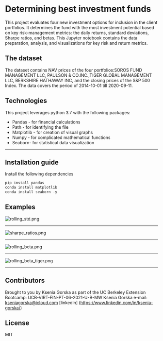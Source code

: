 # Determining best investment funds
This project evaluates four new investment options for inclusion in the client portfolios. It determines the fund with the most investment potential based on key risk-management metrics: the daily returns, standard deviations, Sharpe ratios, and betas.
This Jupyter notebook contains the  data preparation, analysis, and visualizations for key risk and return metrics. 

## The dataset 

The dataset contains NAV prices of the four portfolios:SOROS FUND MANAGEMENT LLC, PAULSON & CO.INC.,TIGER GLOBAL MANAGEMENT LLC, BERKSHIRE HATHAWAY INC, and the closing prices of the S&P 500 Index. The data covers the period of 2014-10-01 till 2020-09-11.

## Technologies
This project leverages python 3.7 with the following packages:
* Pandas - for financial calculations
* Path - for identifying the file
* Matplotlib - for creation of visual graphs
* Numpy - for complicated mathematical functions
* Seaborn- for statistical data visualization


---

## Installation guide
Install the following dependencies
```python
pip install pandas
conda install matplotlib
conda install seaborn -y

```
## Examples

![rolling_std.png](rolling_std.png)

---

![sharpe_ratios.png](sharpe_ratios.png)

---

![rolling_beta.png](rolling_beta.png)

---

![rolling_beta_tiger.png](rolling_beta_tiger.png)

---


## Contributors

Brought to you by Ksenia Gorska as part of the UC Berkeley Extension Bootcamp: UCB-VIRT-FIN-PT-06-2021-U-B-MW Ksenia Gorska
 e-mail: kseniagorska@icloud.com 
[linkedin] (https://www.linkedin.com/in/ksenia-gorska/)

## License

MIT
